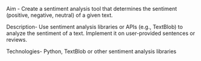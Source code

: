 Aim -
Create a sentiment analysis tool that determines the sentiment (positive, negative,
neutral) of a given text.

Description-
Use sentiment analysis libraries or APIs (e.g., TextBlob) to analyze the sentiment of a
text. Implement it on user-provided sentences or reviews.

Technologies-
Python, TextBlob or other sentiment analysis libraries
